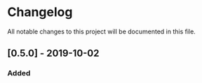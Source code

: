 # Changelog
All notable changes to this project will be documented in this file.

## [0.5.0] - 2019-10-02
### Added